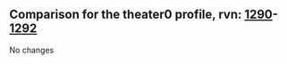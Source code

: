## Comparison for the theater0 profile, rvn: [1290](https://github.com/PRO100KatYT/FortniteProfileRevisions/tree/main/profiles/theater0/1290%20theater0.json)-[1292](https://github.com/PRO100KatYT/FortniteProfileRevisions/tree/main/profiles/theater0/1292%20theater0.json)

No changes
